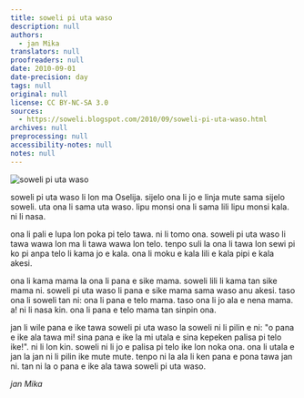```yaml
---
title: soweli pi uta waso
description: null
authors:
  - jan Mika
translators: null
proofreaders: null
date: 2010-09-01
date-precision: day
tags: null
original: null
license: CC BY-NC-SA 3.0
sources:
  - https://soweli.blogspot.com/2010/09/soweli-pi-uta-waso.html
archives: null
preprocessing: null
accessibility-notes: null
notes: null
---
```


<!-- Philip Bethge. (https://commons.wikimedia.org/wiki/File:Ornithorhynchus.jpg). GDFL, CC BY-SA 4.0, 3.0, 2.5, 2.0, 1.0. -->
![soweli pi uta waso](https://upload.wikimedia.org/wikipedia/commons/3/32/Ornithorhynchus.jpg)

soweli pi uta waso li lon ma Oselija. sijelo ona li jo e linja mute sama sijelo soweli. uta ona li sama uta waso. lipu monsi ona li sama lili lipu monsi kala. ni li nasa.

ona li pali e lupa lon poka pi telo tawa. ni li tomo ona. soweli pi uta waso li tawa wawa lon ma li tawa wawa lon telo. tenpo suli la ona li tawa lon sewi pi ko pi anpa telo li kama jo e kala. ona li moku e kala lili e kala pipi e kala akesi.

ona li kama mama la ona li pana e sike mama. soweli lili li kama tan sike mama ni. soweli pi uta waso li pana e sike mama sama waso anu akesi. taso ona li soweli tan ni: ona li pana e telo mama. taso ona li jo ala e nena mama. a! ni li nasa kin. ona li pana e telo mama tan sinpin ona.

jan li wile pana e ike tawa soweli pi uta waso la soweli ni li pilin e ni: "o pana e ike ala tawa mi! sina pana e ike la mi utala e sina kepeken palisa pi telo ike!". ni li lon kin. soweli ni li jo e palisa pi telo ike lon noka ona. ona li utala e jan la jan ni li pilin ike mute mute. tenpo ni la ala li ken pana e pona tawa jan ni. tan ni la o pana e ike ala tawa soweli pi uta waso.

*jan Mika*

